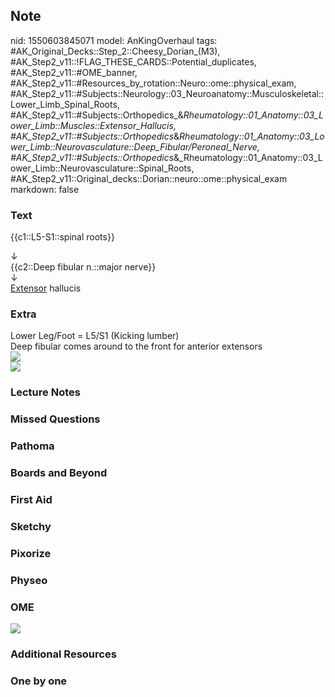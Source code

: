 ## Note
nid: 1550603845071
model: AnKingOverhaul
tags: #AK_Original_Decks::Step_2::Cheesy_Dorian_(M3), #AK_Step2_v11::!FLAG_THESE_CARDS::Potential_duplicates, #AK_Step2_v11::#OME_banner, #AK_Step2_v11::#Resources_by_rotation::Neuro::ome::physical_exam, #AK_Step2_v11::#Subjects::Neurology::03_Neuroanatomy::Musculoskeletal::Lower_Limb_Spinal_Roots, #AK_Step2_v11::#Subjects::Orthopedics_&_Rheumatology::01_Anatomy::03_Lower_Limb::Muscles::Extensor_Hallucis, #AK_Step2_v11::#Subjects::Orthopedics_&_Rheumatology::01_Anatomy::03_Lower_Limb::Neurovasculature::Deep_Fibular/Peroneal_Nerve, #AK_Step2_v11::#Subjects::Orthopedics_&_Rheumatology::01_Anatomy::03_Lower_Limb::Neurovasculature::Spinal_Roots, #AK_Step2_v11::Original_decks::Dorian::neuro::ome::physical_exam
markdown: false

### Text
{{c1::L5-S1::spinal roots}}
<div>
  ↓
</div>
<div>
  {{c2::Deep fibular n.::major nerve}}
</div>
<div>
  ↓
</div>
<div>
  <u>Extensor</u> hallucis
</div>

### Extra
<div>
  Lower Leg/Foot = L5/S1 (Kicking lumber)
</div>
<div>
  Deep fibular comes around to the front for anterior extensors
</div><img src="paste-47824460840963.jpg">
<div><img src="paste-1381759698599937.jpg"></div>

### Lecture Notes


### Missed Questions


### Pathoma


### Boards and Beyond


### First Aid


### Sketchy


### Pixorize


### Physeo


### OME
<div class="ome-widget">
  <a href="https://onlinemeded.org?ref=anki"><img src=
  "_OME_AnkiFlashcards_General_3.png"></a>
</div>

### Additional Resources


### One by one


